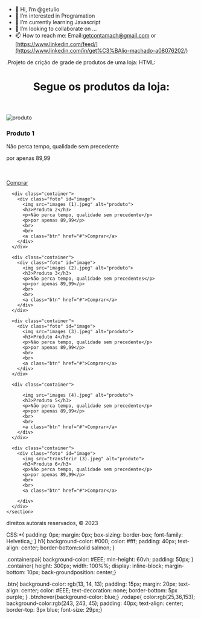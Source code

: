 - 👋 Hi, I’m @getulio
- 👀 I’m interested in Programation 
- 🌱 I’m currently learning Javascript
- 💞️ I’m looking to collaborate on ...
- 📫 How to reach me: Email:getcontamach@gmail.com
  or [https://www.linkedin.com/feed/](https://www.linkedin.com/in/get%C3%BAlio-machado-a08076202/)

<!---
getuli/getuli is a ✨ special ✨ repository because its `README.md` (this file) appears on your GitHub profile.
You can click the Preview link to take a look at your changes.
--->
.Projeto de crição de grade de produtos de uma loja:
HTML:
<!DOCTYPE html>
<html lang="en">

<head>
  <meta charset="UTF-8">
  <meta name="viewport" content="width=device-width, initial-scale=1.0">
  <title>grid de produtos</title>
  <link rel="stylesheet" href="site.css">
</head>

<body>
  <!-- cabeçalho -->
  <header class="cabeca">
    <h1>Segue os produtos da loja:</h1>
  </header>

  <!-- corpo central -->
  <main>
    <section class="containerpai">
      <div class="container">
        <div class="foto" id="image">
          <img src="transferir.jpeg" alt="produto">
          <br>
          <h3>Produto 1</h3>
          <p>Não perca tempo, qualidade sem precedente</p>
          <p>por apenas 89,99</p>
          <br>
          <br>
          <a class="btn" href="#">Comprar</a>
        </div>
      </div>

      <div class="container">
        <div class="foto" id="image">
          <img src="images (1).jpeg" alt="produto">
          <h3>Produto 2</h3>
          <p>Não perca tempo, qualidade sem precedente</p>
          <p>por apenas 89,99</p>
          <br>
          <br>
          <a class="btn" href="#">Comprar</a>
        </div>
      </div>

      <div class="container">
        <div class="foto" id="image">
          <img src="images (2).jpeg" alt="produto">
          <h3>Produto 3</h3>
          <p>Não perca tempo, qualidade sem precedentes</p>
          <p>por apenas 89,99</p>
          <br>
          <br>
          <a class="btn" href="#">Comprar</a>
        </div>
      </div>

      <div class="container">
        <div class="foto" id="image">
          <img src="images (3).jpeg" alt="produto">
          <h3>Produto 4</h3>
          <p>Não perca tempo, qualidade sem precedente</p>
          <p>por apenas 89,99</p>
          <br>
          <br>
          <a class="btn" href="#">Comprar</a>
        </div>
      </div>

      <div class="container">
        
          <img src="images (4).jpeg" alt="produto">
          <h3>Produto 5</h3>
          <p>Não perca tempo, qualidade sem precedente</p>
          <p>por apenas 89,99</p>
          <br>
          <br>
          <a class="btn" href="#">Comprar</a>
        </div>
      </div>

      <div class="container">
        <div class="foto" id="image">
          <img src="transferir (3).jpeg" alt="produto">
          <h3>Produto 6</h3>
          <p>Não perca tempo, qualidade sem precedente</p>
          <p>por apenas 89,99</p>
          <br>
          <br>
          <a class="btn" href="#">Comprar</a>
          
        </div>
      </div>
    </section>
  </main>

  <!-- rodapé -->
  <footer class="rodape">
    <p>direitos autorais reservados, &copy; 2023</p>
  </footer>
</body>

</html>


CSS:*{
    padding: 0px;
    margin: 0px;
    box-sizing: border-box;
    font-family: Helvetica,;
}
h1{
    background-color: #000;
    color: #fff;
    padding: 40px;
    text-align: center;
    border-bottom:solid salmon;
}

.containerpai{
    background-color: #EEE;
    min-height: 60vh;
    padding: 50px;
}
.container{
    height: 300px;
    width: 100%%;
    display: inline-block;
    margin-bottom: 10px;
    back-groundposition: center;}

.btn{
    background-color: rgb(13, 14, 13);
    padding: 15px;
    margin: 20px;
    text-align: center;
    color: #EEE;
    text-decoration: none;
    border-bottom: 5px purple;
}
.btn:hover{background-color: blue;}
.rodape{
    color:rgb(25,36,153);
background-color:rgb(243, 243, 45);
padding: 40px;
text-align: center;
border-top: 3px blue;
font-size: 29px;}

